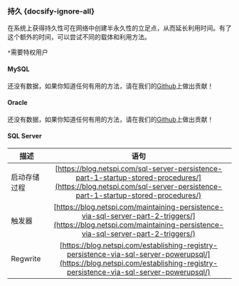 ### 持久 {docsify-ignore-all}

在系统上获得持久性可在网络中创建半永久性的立足点，从而延长利用时间。有了这个额外的时间，可以尝试不同的载体和利用方法。


`*`需要特权用户


#### MySQL

还没有数据，如果你知道任何有用的方法，请在我们的[Github](https://github.com/NetSPI/SQLInjectionWiki)上做出贡献！

####  Oracle

还没有数据，如果你知道任何有用的方法，请在我们的[Github](https://github.com/NetSPI/SQLInjectionWiki)上做出贡献！



#### SQL Server


| 描述   |      语句     |  
|----------|:-------------:|
| 启动存储过程   |      [https://blog.netspi.com/sql-server-persistence-part-1-startup-stored-procedures/](https://blog.netspi.com/sql-server-persistence-part-1-startup-stored-procedures/)     |  
| 触发器   |      [https://blog.netspi.com/maintaining-persistence-via-sql-server-part-2-triggers/](https://blog.netspi.com/maintaining-persistence-via-sql-server-part-2-triggers/)     |  
| Regwrite  |      [https://blog.netspi.com/establishing-registry-persistence-via-sql-server-powerupsql/](https://blog.netspi.com/establishing-registry-persistence-via-sql-server-powerupsql/)     |  
